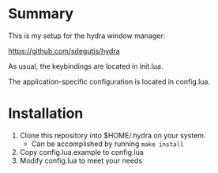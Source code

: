 # Summary

This is my setup for the hydra window manager:

https://github.com/sdegutis/hydra

As usual, the keybindings are located in init.lua.

The application-specific configuration is located in config.lua.

# Installation

1. Clone this repository into $HOME/.hydra on your system.
    - Can be accomplished by running `make install`
2. Copy config.lua.example to config.lua
3. Modify config.lua to meet your needs
